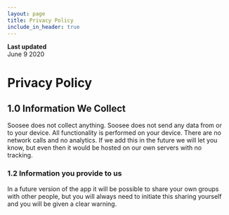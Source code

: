 ```yaml
---
layout: page
title: Privacy Policy
include_in_header: true
---
```


**Last updated**  
June 9 2020


# Privacy Policy

## 1.0 Information We Collect
Soosee does not collect anything. Soosee does not send any data from or to your device. All functionality is performed on your device. There are no network calls and no analytics. If we add this in the future we will let you know, but even then it would be hosted on our own servers with no tracking.

### 1.2 Information you provide to us 
In a future version of the app it will be possible to share your own groups with other people, but you will always need to initiate this sharing yourself and you will be given a clear warning.
